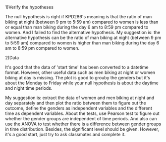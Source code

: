 1)Verify the hypotheses

  The null hypothesis is right if KPD286's meaning is that the ratio of man biking at night (between 9 pm to 5:59 am) compared to women is less than or equal than man biking during the day 6 am to 8:59 pm compared to women. And I failed to find the alternative hypothesis. 
  My suggestion is: the alternative hypothesis can be the ratio of man biking at night (between 9 pm to 5:59 am) compared to women is higher than man biking during the day 6 am to 8:59 pm compared to women.
  
2)Data

  It's good that the data of 'start time' has been converted to a datetime format. However, other useful data such as men biking at night or women biking at day is missing. The plot is good to grouby the genders but it's about the Monday to Friday while your null hypothesis is about the daytime and night time periods.
  
  My suggestion is: extract the data of women and men biking at night and day separately and then plot the ratio between them to figure out the outcome, define the genders as independent variables and the different time as dependent variables. About the tests, use Pearson test to figure out whether the gender groups are independent of time periods. And also can use the ANOVA to test whether there is a difference between gender groups in time distribution. Besides, the significant level should be given. However, it's a good start, just try to ask classmates and complete it. 
  

  
